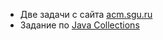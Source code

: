 * Две задачи с сайта [acm.sgu.ru](http://acm.sgu.ru/)
* Задание по [Java Collections](https://github.com/averveiko/javaSchool/tree/master/lesson03/JavaCollections)